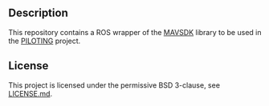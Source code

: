 ## Description

This repository contains a ROS wrapper of the [MAVSDK](https://github.com/fada-catec/piloting-mavsdk) library to be used in the [PILOTING](https://piloting-project.eu/) project.

## License

This project is licensed under the permissive BSD 3-clause, see [LICENSE.md](LICENSE.md).
